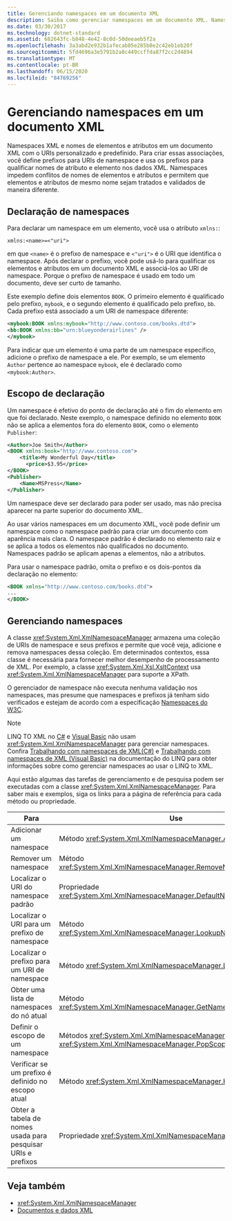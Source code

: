 ```yaml
---
title: Gerenciando namespaces em um documento XML
description: Saiba como gerenciar namespaces em um documento XML. Namespaces XML e nomes de elementos e atributos em um documento XML com o URIs personalizado e predefinido.
ms.date: 03/30/2017
ms.technology: dotnet-standard
ms.assetid: 682643fc-b848-4e42-8c0d-50deeaeb5f2a
ms.openlocfilehash: 3a3abd2e932b1afecab85e285b0e2c42eb1eb20f
ms.sourcegitcommit: 5fd4696a3e5791b2a8c449ccffda87f2cc2d4894
ms.translationtype: MT
ms.contentlocale: pt-BR
ms.lasthandoff: 06/15/2020
ms.locfileid: "84769256"
---
```

# <a name="managing-namespaces-in-an-xml-document"></a>Gerenciando namespaces em um documento XML
Namespaces XML e nomes de elementos e atributos em um documento XML com o URIs personalizado e predefinido. Para criar essas associações, você define prefixos para URIs de namespace e usa os prefixos para qualificar nomes de atributo e elemento nos dados XML. Namespaces impedem conflitos de nomes de elementos e atributos e permitem que elementos e atributos de mesmo nome sejam tratados e validados de maneira diferente.  
  
<a name="declare"></a>
## <a name="declaring-namespaces"></a>Declaração de namespaces  
 Para declarar um namespace em um elemento, você usa o atributo `xmlns:`:  
  
 `xmlns:<name>=<"uri">`  
  
 em que `<name>` é o prefixo de namespace e `<"uri">` é o URI que identifica o namespace. Após declarar o prefixo, você pode usá-lo para qualificar os elementos e atributos em um documento XML e associá-los ao URI de namespace. Porque o prefixo de namespace é usado em todo um documento, deve ser curto de tamanho.  
  
 Este exemplo define dois elementos `BOOK`. O primeiro elemento é qualificado pelo prefixo, `mybook`, e o segundo elemento é qualificado pelo prefixo, `bb`. Cada prefixo está associado a um URI de namespace diferente:  
  
```xml  
<mybook:BOOK xmlns:mybook="http://www.contoso.com/books.dtd">  
<bb:BOOK xmlns:bb="urn:blueyonderairlines" />
</mybook>
```  
  
 Para indicar que um elemento é uma parte de um namespace específico, adicione o prefixo de namespace a ele. Por exemplo, se um elemento `Author` pertence ao namespace `mybook`, ele é declarado como `<mybook:Author>`.  
  
<a name="scope"></a>
## <a name="declaration-scope"></a>Escopo de declaração  
 Um namespace é efetivo do ponto de declaração até o fim do elemento em que foi declarado. Neste exemplo, o namespace definido no elemento `BOOK` não se aplica a elementos fora do elemento `BOOK`, como o elemento `Publisher`:  
  
```xml  
<Author>Joe Smith</Author>  
<BOOK xmlns:book="http://www.contoso.com">  
    <title>My Wonderful Day</title>  
      <price>$3.95</price>  
</BOOK>  
<Publisher>  
    <Name>MSPress</Name>  
</Publisher>  
```  
  
 Um namespace deve ser declarado para poder ser usado, mas não precisa aparecer na parte superior do documento XML.  
  
 Ao usar vários namespaces em um documento XML, você pode definir um namespace como o namespace padrão para criar um documento com aparência mais clara. O namespace padrão é declarado no elemento raiz e se aplica a todos os elementos não qualificados no documento. Namespaces padrão se aplicam apenas a elementos, não a atributos.  
  
 Para usar o namespace padrão, omita o prefixo e os dois-pontos da declaração no elemento:  
  
```xml  
<BOOK xmlns="http://www.contoso.com/books.dtd">  
...
</BOOK>
```  
  
## <a name="managing-namespaces"></a>Gerenciando namespaces  
 A classe <xref:System.Xml.XmlNamespaceManager> armazena uma coleção de URIs de namespace e seus prefixos e permite que você veja, adicione e remova namespaces dessa coleção. Em determinados contextos, essa classe é necessária para fornecer melhor desempenho de processamento de XML. Por exemplo, a classe <xref:System.Xml.Xsl.XsltContext> usa <xref:System.Xml.XmlNamespaceManager> para suporte a XPath.  
  
 O gerenciador de namespace não executa nenhuma validação nos namespaces, mas presume que namespaces e prefixos já tenham sido verificados e estejam de acordo com a especificação [Namespaces do W3C](https://www.w3.org/TR/REC-xml-names/).  
  
> [!NOTE]
> LINQ TO XML no [C#](../../../csharp/programming-guide/concepts/linq/linq-to-xml-overview.md) e [Visual Basic](../../../visual-basic/programming-guide/concepts/linq/linq-to-xml.md) não usam <xref:System.Xml.XmlNamespaceManager> para gerenciar namespaces. Confira [Trabalhando com namespaces de XML(C#)](../../../csharp/programming-guide/concepts/linq/namespaces-overview-linq-to-xml.md) e [Trabalhando com namespaces de XML (Visual Basic)](../../../visual-basic/programming-guide/concepts/linq/working-with-xml-namespaces.md) na documentação do LINQ para obter informações sobre como gerenciar namespaces ao usar o LINQ to XML.  
  
 Aqui estão algumas das tarefas de gerenciamento e de pesquisa podem ser executadas com a classe <xref:System.Xml.XmlNamespaceManager>. Para saber mais e exemplos, siga os links para a página de referência para cada método ou propriedade.  
  
|Para|Use|  
|--------|---------|  
|Adicionar um namespace|Método <xref:System.Xml.XmlNamespaceManager.AddNamespace%2A>|  
|Remover um namespace|Método <xref:System.Xml.XmlNamespaceManager.RemoveNamespace%2A>|  
|Localizar o URI do namespace padrão|Propriedade <xref:System.Xml.XmlNamespaceManager.DefaultNamespace%2A>|  
|Localizar o URI para um prefixo de namespace|Método <xref:System.Xml.XmlNamespaceManager.LookupNamespace%2A>|  
|Localizar o prefixo para um URI de namespace|Método <xref:System.Xml.XmlNamespaceManager.LookupPrefix%2A>|  
|Obter uma lista de namespaces do nó atual|Método <xref:System.Xml.XmlNamespaceManager.GetNamespacesInScope%2A>|  
|Definir o escopo de um namespace|Métodos <xref:System.Xml.XmlNamespaceManager.PushScope%2A> e <xref:System.Xml.XmlNamespaceManager.PopScope%2A>|  
|Verificar se um prefixo é definido no escopo atual|Método <xref:System.Xml.XmlNamespaceManager.HasNamespace%2A>|  
|Obter a tabela de nomes usada para pesquisar URIs e prefixos|Propriedade <xref:System.Xml.XmlNamespaceManager.NameTable%2A>|  
  
## <a name="see-also"></a>Veja também

- <xref:System.Xml.XmlNamespaceManager>
- [Documentos e dados XML](index.md)
